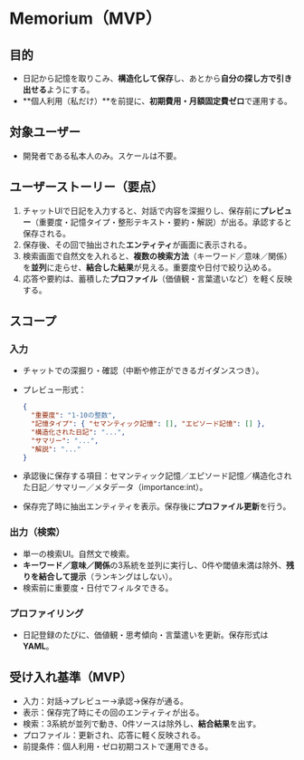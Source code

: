 # Memorium（MVP）

## 目的

* 日記から記憶を取りこみ、**構造化して保存**し、あとから**自分の探し方で引き出せる**ようにする。
* **個人利用（私だけ）**を前提に、**初期費用・月額固定費ゼロ**で運用する。

## 対象ユーザー

* 開発者である私本人のみ。スケールは不要。

## ユーザーストーリー（要点）

1. チャットUIで日記を入力すると、対話で内容を深掘りし、保存前に**プレビュー**（重要度・記憶タイプ・整形テキスト・要約・解説）が出る。承認すると保存される。
2. 保存後、その回で抽出された**エンティティ**が画面に表示される。
3. 検索画面で自然文を入れると、**複数の検索方法**（キーワード／意味／関係）を**並列**に走らせ、**結合した結果**が見える。重要度や日付で絞り込める。
4. 応答や要約は、蓄積した**プロファイル**（価値観・言葉遣いなど）を軽く反映する。

## スコープ

### 入力

* チャットでの深掘り・確認（中断や修正ができるガイダンスつき）。
* プレビュー形式：

  ```json
  {
    "重要度": "1-10の整数",
    "記憶タイプ": { "セマンティック記憶": [], "エピソード記憶": [] },
    "構造化された日記": "...",
    "サマリー": "...",
    "解説": "..."
  }
  ```
* 承認後に保存する項目：セマンティック記憶／エピソード記憶／構造化された日記／サマリー／メタデータ（importance:int）。
* 保存完了時に抽出エンティティを表示。保存後に**プロファイル更新**を行う。

### 出力（検索）

* 単一の検索UI。自然文で検索。
* **キーワード／意味／関係**の3系統を並列に実行し、0件や閾値未満は除外、**残りを結合して提示**（ランキングはしない）。
* 検索前に重要度・日付でフィルタできる。

### プロファイリング

* 日記登録のたびに、価値観・思考傾向・言葉遣いを更新。保存形式は**YAML**。

## 受け入れ基準（MVP）

* 入力：対話→プレビュー→承認→保存が通る。
* 表示：保存完了時にその回のエンティティが出る。
* 検索：3系統が並列で動き、0件ソースは除外し、**結合結果**を出す。
* プロファイル：更新され、応答に軽く反映される。
* 前提条件：個人利用・ゼロ初期コストで運用できる。